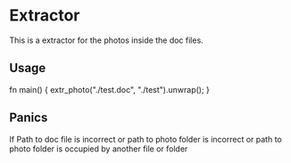 Extractor
=========

This is a extractor for the photos inside the doc files.

## Usage

fn main() {
    extr_photo("./test.doc", "./test").unwrap();
}

## Panics 
If Path to doc file is incorrect or path to photo folder is incorrect or
path to photo folder is occupied by another file or folder
